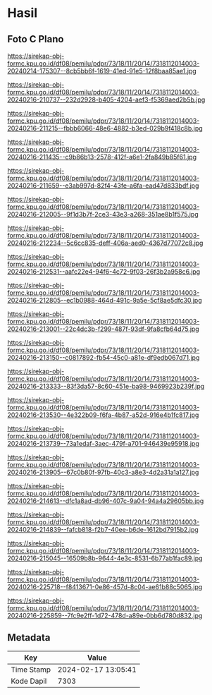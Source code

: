 # Hasil

## Foto C Plano

https://sirekap-obj-formc.kpu.go.id/df08/pemilu/pdpr/73/18/11/20/14/7318112014003-20240214-175307--8cb5bb6f-1619-41ed-91e5-12f8baa85ae1.jpg

https://sirekap-obj-formc.kpu.go.id/df08/pemilu/pdpr/73/18/11/20/14/7318112014003-20240216-210737--232d2928-b405-4204-aef3-f5369aed2b5b.jpg

https://sirekap-obj-formc.kpu.go.id/df08/pemilu/pdpr/73/18/11/20/14/7318112014003-20240216-211215--fbbb6066-48e6-4882-b3ed-029b9f418c8b.jpg

https://sirekap-obj-formc.kpu.go.id/df08/pemilu/pdpr/73/18/11/20/14/7318112014003-20240216-211435--c9b86b13-2578-412f-a6e1-2fa849b85f61.jpg

https://sirekap-obj-formc.kpu.go.id/df08/pemilu/pdpr/73/18/11/20/14/7318112014003-20240216-211659--e3ab997d-82f4-43fe-a6fa-ead47d833bdf.jpg

https://sirekap-obj-formc.kpu.go.id/df08/pemilu/pdpr/73/18/11/20/14/7318112014003-20240216-212005--9f1d3b7f-2ce3-43e3-a268-351ae8b1f575.jpg

https://sirekap-obj-formc.kpu.go.id/df08/pemilu/pdpr/73/18/11/20/14/7318112014003-20240216-212234--5c6cc835-deff-406a-aed0-4367d77072c8.jpg

https://sirekap-obj-formc.kpu.go.id/df08/pemilu/pdpr/73/18/11/20/14/7318112014003-20240216-212531--aafc22e4-94f6-4c72-9f03-26f3b2a958c6.jpg

https://sirekap-obj-formc.kpu.go.id/df08/pemilu/pdpr/73/18/11/20/14/7318112014003-20240216-212805--ec1b0988-464d-491c-9a5e-5cf8ae5dfc30.jpg

https://sirekap-obj-formc.kpu.go.id/df08/pemilu/pdpr/73/18/11/20/14/7318112014003-20240216-213001--22c4dc3b-f299-487f-93df-9fa8cfb64d75.jpg

https://sirekap-obj-formc.kpu.go.id/df08/pemilu/pdpr/73/18/11/20/14/7318112014003-20240216-213150--c0817892-fb54-45c0-a81e-df9edb067d71.jpg

https://sirekap-obj-formc.kpu.go.id/df08/pemilu/pdpr/73/18/11/20/14/7318112014003-20240216-213333--83f3da57-8c60-451e-ba98-9469923b239f.jpg

https://sirekap-obj-formc.kpu.go.id/df08/pemilu/pdpr/73/18/11/20/14/7318112014003-20240216-213530--4e322b09-f6fa-4b87-a52d-916e4b1fc817.jpg

https://sirekap-obj-formc.kpu.go.id/df08/pemilu/pdpr/73/18/11/20/14/7318112014003-20240216-213739--73a1edaf-3aec-479f-a701-946439e95918.jpg

https://sirekap-obj-formc.kpu.go.id/df08/pemilu/pdpr/73/18/11/20/14/7318112014003-20240216-213905--67c0b80f-97fb-40c3-a8e3-4d2a31a1a127.jpg

https://sirekap-obj-formc.kpu.go.id/df08/pemilu/pdpr/73/18/11/20/14/7318112014003-20240216-214613--dfc1a8ad-db96-407c-9a04-94a4a29605bb.jpg

https://sirekap-obj-formc.kpu.go.id/df08/pemilu/pdpr/73/18/11/20/14/7318112014003-20240216-214839--fafcb818-f2b7-40ee-b6de-1612bd7915b2.jpg

https://sirekap-obj-formc.kpu.go.id/df08/pemilu/pdpr/73/18/11/20/14/7318112014003-20240216-215045--16509b8b-9644-4e3c-8531-6b77ab1fac89.jpg

https://sirekap-obj-formc.kpu.go.id/df08/pemilu/pdpr/73/18/11/20/14/7318112014003-20240216-225718--f8413671-0e86-457d-8c04-ae61b88c5065.jpg

https://sirekap-obj-formc.kpu.go.id/df08/pemilu/pdpr/73/18/11/20/14/7318112014003-20240216-225859--7fc9e2ff-1d72-478d-a89e-0bb6d780d832.jpg


## Metadata

| Key        | Value               |
| ---------- | ------------------- |
| Time Stamp | 2024-02-17 13:05:41 |
| Kode Dapil | 7303                |



